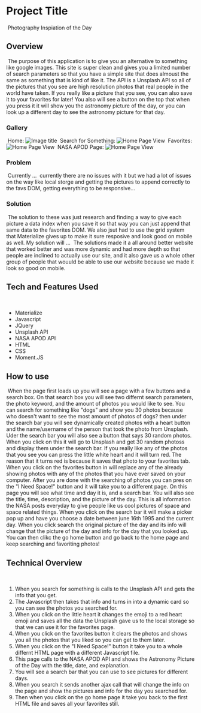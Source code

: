 # Project Title
​ Photography Inspiation of the Day
## Overview
​
The purpose of this application is to give you an alternative to something like google images. This site is super clean and gives 
you a limited number of search parameters so that you have a simple site that does almoust the same as something that is kind of 
like it. The API is a Unsplash API so all of the pictures that you see are high resolution photos that real people in the world
have taken. If you really like a picture that you see, you can also save it to your favorites for later! You also will see a 
button on the top that when you press it it will show you the astronomy picture of the day, or you can look up a different 
day to see the astronomy picture for that day. 
​ 
### Gallery
​
Home:
![Image title](./relativeLinkToImage.png "Image title")
​
Search for Something:
![Home Page View](./relativeLinkToImage.png "Home Page View")
​
Favorites:
![Home Page View](./relativeLinkToImage.png "Home Page View")
​
NASA APOD Page:
![Home Page View](./relativeLinkToImage.png "Home Page View")
### Problem
​
Currently ...
​ currently there are no issues with it but we had a lot of issues on the way like local storge and getting the pictures to append 
correctly to the favs DOM, getting everything to be responsive...
### Solution
​ The solution to these was just research and finding a way to give each picture a data index when you save it so that way you can 
just append that same data to the favorites DOM. We also jsut had to use the grid system that Materialize gives up to make it 
sure resposive and look good on mobile as well. 
My solution will ...
​ The solutions made it a all around better website that worked better and was more dynamic and had more depth so that people are 
inclined to actually use our site, and it also gave us a whole other group of people that wouuld be able to use our website because
we made it look so good on mobile. 
## Tech and Features Used
​
* Materialize
* Javascript
* JQuery
* Unsplash API
* NASA APOD API
* HTML
* CSS
* Moment.JS
​
## How to use
​
When the page first loads up you will see a page with a few buttons and a search box. On that search box you will see two differnt
search parameters, the photo keyword, and the amount of photos you would like to see. You can search for something like "dogs" and
show you 30 photos because who doesn't want to see the most amount of photos of dogs? then under the search bar you will see
dynamically created photos with a heart button and the name/username of the person that took the photo from Unsplash. Uder the 
search bar you will also see a button that says 30 random photos. When you click on this it will go to Unsplash and get 30 random
photoss and display them under the search bar. If you really like any of the photos that you see you can press the little white
heart and it will turn red. The reason that it turns red is because it saves that photo to your favorites tab. When you click on the
favorites button in will replace any of the already showing photos with any of the photos that you have ever saved on your computer. 
After you are done with the searching of photos you can pres on the "I Need Space!" button and it will take you to a different page. 
On this page you will see what time and day it is, and a search bar. You will also see the title, time, description, and the picture 
of the day. This is all information the NASA posts everyday to give people like us cool pictures of space and space related things. 
When you click on the search bar it will make a picker pop up and have you choose a date between june 16th 1995 and the current day. 
When you click search the original picture of the day and its info will change that the picture of the day and info for the day
that you looked up. You can then clikc the go home button and go back to the home page and keep searching and favoriting photos!
​
## Technical Overview
​
1. When you search for something is calls to the Unsplash API and gets the info that you get. 
2. The Javascript then takes that info and turns in into a dynamic card so you can see the photos you searched for. 
3. When you click on the little heart it changes the emoji to a red heart emoji and saves all the data the Unsplash gave us to the 
local storage so that we can use it for the favorites page. 
4. When you click on the favorites button it clears the photos and shows you all the photos that you liked so you can get to them later. 
5. When you click on the "I Need Space!" button it take you to a whole differnt HTML page with a different Javascript file. 
6. This page calls to the NASA APOD API and shows the Astronomy Picture of the Day with the title, date, and explanation. 
7. You will see a search bar that you can use to see pictures for different days. 
8. When you search it sends another ajax call that will change the info on the page and show the pictures and info for the day you searched for. 
9. Then when you click on the go home page it take you back to the first HTML file and saves all your favorites still. 
